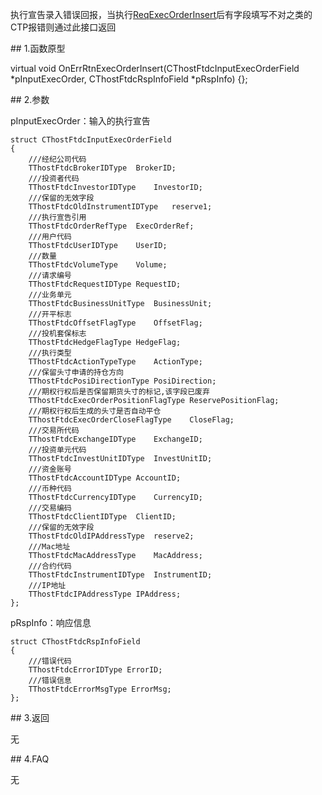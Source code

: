<p>执行宣告录入错误回报，当执行<a href="../../CTHOSTFTDCTRADERSPI/REQEXECORDERINSERT/">ReqExecOrderInsert</a>后有字段填写不对之类的CTP报错则通过此接口返回</p>
<span class="anchor" id="c00c7fa6-f57e-4b44-a639-d138750ab862"></span>
## 1.函数原型
<p>virtual void OnErrRtnExecOrderInsert(CThostFtdcInputExecOrderField *pInputExecOrder, CThostFtdcRspInfoField *pRspInfo) {};</p>
<span class="anchor" id="78dd208c-0c0f-4f7f-b6f7-6262d20bcaa0"></span>
## 2.参数
<p>pInputExecOrder：输入的执行宣告</p>
<pre><code>struct CThostFtdcInputExecOrderField
{
    ///经纪公司代码
    TThostFtdcBrokerIDType  BrokerID;
    ///投资者代码
    TThostFtdcInvestorIDType    InvestorID;
    ///保留的无效字段
    TThostFtdcOldInstrumentIDType   reserve1;
    ///执行宣告引用
    TThostFtdcOrderRefType  ExecOrderRef;
    ///用户代码
    TThostFtdcUserIDType    UserID;
    ///数量
    TThostFtdcVolumeType    Volume;
    ///请求编号
    TThostFtdcRequestIDType RequestID;
    ///业务单元
    TThostFtdcBusinessUnitType  BusinessUnit;
    ///开平标志
    TThostFtdcOffsetFlagType    OffsetFlag;
    ///投机套保标志
    TThostFtdcHedgeFlagType HedgeFlag;
    ///执行类型
    TThostFtdcActionTypeType    ActionType;
    ///保留头寸申请的持仓方向
    TThostFtdcPosiDirectionType PosiDirection;
    ///期权行权后是否保留期货头寸的标记,该字段已废弃
    TThostFtdcExecOrderPositionFlagType ReservePositionFlag;
    ///期权行权后生成的头寸是否自动平仓
    TThostFtdcExecOrderCloseFlagType    CloseFlag;
    ///交易所代码
    TThostFtdcExchangeIDType    ExchangeID;
    ///投资单元代码
    TThostFtdcInvestUnitIDType  InvestUnitID;
    ///资金账号
    TThostFtdcAccountIDType AccountID;
    ///币种代码
    TThostFtdcCurrencyIDType    CurrencyID;
    ///交易编码
    TThostFtdcClientIDType  ClientID;
    ///保留的无效字段
    TThostFtdcOldIPAddressType  reserve2;
    ///Mac地址
    TThostFtdcMacAddressType    MacAddress;
    ///合约代码
    TThostFtdcInstrumentIDType  InstrumentID;
    ///IP地址
    TThostFtdcIPAddressType IPAddress;
};
</code></pre>
<p>pRspInfo：响应信息</p>
<pre><code>struct CThostFtdcRspInfoField
{
    ///错误代码
    TThostFtdcErrorIDType ErrorID;
    ///错误信息
    TThostFtdcErrorMsgType ErrorMsg;
};
</code></pre>
<span class="anchor" id="3405971f-19b1-44c7-adf2-16fbb1956d10"></span>
## 3.返回
<p>无</p>
<span class="anchor" id="2f2c3ad5-049d-4846-b487-54c63e5ba84e"></span>
## 4.FAQ
<p>无</p>
